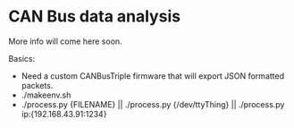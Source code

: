 # CAN Bus data analysis

More info will come here soon.

Basics:
- Need a custom CANBusTriple firmware that will export JSON formatted packets.
- ./makeenv.sh
- ./process.py {FILENAME} || ./process.py {/dev/ttyThing} || ./process.py ip:{192.168.43.91:1234}
